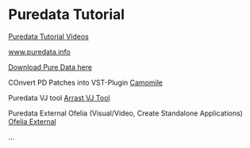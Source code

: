 # Puredata Tutorial 

[Puredata Tutorial Videos](https://www.youtube.com/watch?v=oimJeJB-Jgs&list=PL5ISYISvtBhVbxauePvilRv8OBgHuZn1B)

www.puredata.info

[Download Pure Data here](http://puredata.info/downloads/pure-data)

COnvert PD Patches into VST-Plugin
[Camomile](https://github.com/pierreguillot/Camomile)

Puredata VJ tool
[Arrast VJ Tool](http://www.arrastvj.org/)

Puredata External Ofelia (Visual/Video, Create Standalone Applications)
[Ofelia External](https://github.com/cuinjune/ofxOfelia)

...